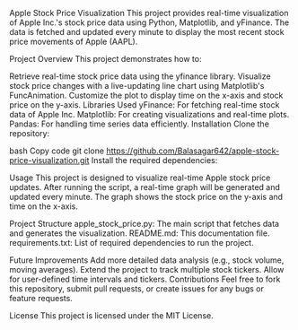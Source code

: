 Apple Stock Price Visualization
This project provides real-time visualization of Apple Inc.'s stock price data using Python, Matplotlib, and yFinance. The data is fetched and updated every minute to display the most recent stock price movements of Apple (AAPL).

Project Overview
This project demonstrates how to:

Retrieve real-time stock price data using the yfinance library.
Visualize stock price changes with a live-updating line chart using Matplotlib's FuncAnimation.
Customize the plot to display time on the x-axis and stock price on the y-axis.
Libraries Used
yFinance: For fetching real-time stock data of Apple Inc.
Matplotlib: For creating visualizations and real-time plots.
Pandas: For handling time series data efficiently.
Installation
Clone the repository:

bash
Copy code
git clone https://github.com/Balasagar642/apple-stock-price-visualization.git
Install the required dependencies:

Usage
This project is designed to visualize real-time Apple stock price updates. After running the script, a real-time graph will be generated and updated every minute. The graph shows the stock price on the y-axis and time on the x-axis.

Project Structure
apple_stock_price.py: The main script that fetches data and generates the visualization.
README.md: This documentation file.
requirements.txt: List of required dependencies to run the project.

Future Improvements
Add more detailed data analysis (e.g., stock volume, moving averages).
Extend the project to track multiple stock tickers.
Allow for user-defined time intervals and tickers.
Contributions
Feel free to fork this repository, submit pull requests, or create issues for any bugs or feature requests.

License
This project is licensed under the MIT License.

